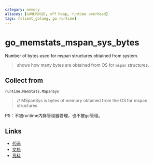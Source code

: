 ```yaml
---
category: memory
aliases: [GO堆外内存, off heap, runtime overhead]
tags: [client_golang, go runtime]
---
```

# go_memstats_mspan_sys_bytes

Number of bytes used for mspan structures obtained from system.

> shows how many bytes are obtained from OS for `mspan` structures.

## Collect from

`runtime.MemStats.MSpanSys`

> // MSpanSys is bytes of memory obtained from the OS for mspan structures.

PS：不被runtime内存管理器管理，也不被gc管理。

## Links

- [代码](https://github.com/prometheus/client_golang/blob/master/prometheus/go_collector.go#L214)
- [文档](https://golang.org/src/runtime/mstats.go)
- [资料](https://povilasv.me/prometheus-go-metrics/#)
